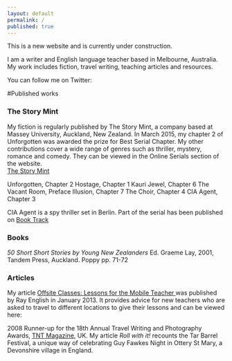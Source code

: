 ```yaml
---
layout: default
permalink: /
published: true
---
```




This is a new website and is currently under construction.

I am a writer and English language teacher based in Melbourne, Australia. My work includes fiction, travel writing, teaching articles and resources.

You can follow me on Twitter:

#Published works

### The Story Mint

My fiction is regularly published by The Story Mint, a company based at Massey University, Auckland, New Zealand. In March 2015, my chapter 2 of Unforgotten was awarded the prize for Best Serial Chapter. My other contributions cover a wide range of genres such as thriller, mystery, romance and comedy. They can be viewed in the Online Serials section of the website.  
[The Story Mint](http://www.thestorymint.com/story-mintery)

Unforgotten, Chapter 2
Hostage, Chapter 1
Kauri Jewel, Chapter 6
The Vacant Room, Preface
Illusion, Chapter 7
The Choir, Chapter 4
CIA Agent, Chapter 3

CIA Agent is a spy thriller set in Berlin. Part of the serial has been published on 
[Book Track](http://studio.booktrack.com/#!/bookshelf?booktrackId=4e3ab9868e2e4bb2a6b46469b10d6ae8)

### Books

_50 Short Short Stories by Young New Zealanders_
Ed. Graeme Lay, 2001, Tandem Press, Auckland. Poppy pp. 71-72

### Articles

My article [Offsite Classes: Lessons for the Mobile Teacher ](http://www.rayenglish.com/china-info/china-info/off-site-classes-lessons-for-the-mobile-teacher.html) was published by Ray English in January 2013. It provides advice for new teachers who are asked to travel to different locations to give their lessons and can be viewed here:


2008 Runner-up for the 18th Annual Travel Writing and Photography Awards, [TNT Magazine](http://www.tntmagazine.com/), UK.
My article _Roll with it!_ recounts the Tar Barrel Festival, a unique way of celebrating Guy Fawkes Night in Ottery St Mary, a Devonshire village in England.


